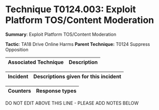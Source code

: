 # Technique T0124.003: Exploit Platform TOS/Content Moderation

**Summary**: Exploit Platform TOS/Content Moderation

**Tactic**: TA18 Drive Online Harms **Parent Technique:** T0124 Suppress Opposition


| Associated Technique | Description |
| --------- | ------------------------- |



| Incident | Descriptions given for this incident |
| -------- | -------------------- |



| Counters | Response types |
| -------- | -------------- |


DO NOT EDIT ABOVE THIS LINE - PLEASE ADD NOTES BELOW